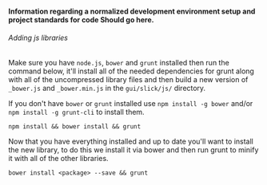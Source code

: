 #### Information regarding a normalized development environment setup and project standards for code Should go here.

###### Adding js libraries

Make sure you have `node.js`, `bower` and `grunt` installed then run the command below, it'll install all of the needed dependencies for grunt along with all of the uncompressed library files and then build a new version of `_bower.js` and `_bower.min.js` in the `gui/slick/js/` directory.

If you don't have `bower` or `grunt` installed use `npm install -g bower` and/or `npm install -g grunt-cli` to install them.

```
npm install && bower install && grunt
```

Now that you have everything installed and up to date you'll want to install the new library, to do this we install it via bower and then run grunt to minify it with all of the other libraries.

```
bower install <package> --save && grunt
```
